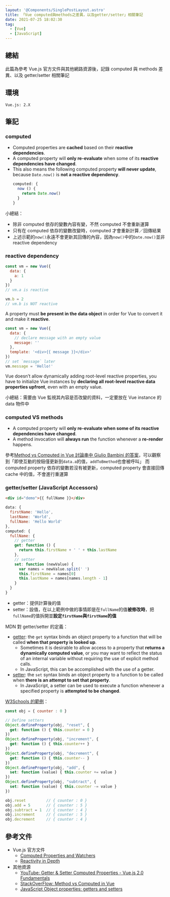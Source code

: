 ```yaml
---
layout: '@Components/SinglePostLayout.astro'
title: 「Vue computed與methods之差異，以及getter/setter」相關筆記
date: 2021-07-25 18:02:30
tag:
  - [Vue]
  - [JavaScript]
---
```


## 總結

此篇為參考 Vue.js 官方文件與其他網路資源後，記錄 computed 與 methods 差異、以及 getter/setter 相關筆記

## 環境

```
Vue.js: 2.X
```

## 筆記

### computed

- Computed properties are **cached** based on their **reactive dependencies**.
- A computed property will **only re-evaluate** when some of its **reactive dependencies have changed**.
- This also means the following computed property **will never update**, because `Date.now()` is **not a reactive dependency**.
  ```js
  computed: {
    now () {
      return Date.now()
    }
  }
  ```

小總結：

- 除非 computed 依存的變數內容有變，不然 computed 不會重新運算
- 只有在 computed 依存的變數改變時，computed 才會重新計算／回傳結果
- 上述示範的`now()`永遠不會更新其回傳的內容，因為`now()`中的`Date.now()`並非 reactive dependency

### reactive dependency

```js
const vm = new Vue({
  data: {
    a: 1
  }
})
// vm.a is reactive

vm.b = 2
// vm.b is NOT reactive
```

A property must **be present in the data object** in order for Vue to convert it and make it **reactive**.

```js
const vm = new Vue({
  data: {
    // declare message with an empty value
    message: ''
  },
  template: '<div>{{ message }}</div>'
})
// set `message` later
vm.message = 'Hello!'
```

Vue doesn’t allow dynamically adding root-level reactive properties, you have to initialize Vue instances by **declaring all root-level reactive data properties upfront**, even with an empty value.

小總結：需要由 Vue 監視其內容是否改變的資料，一定要放在 Vue instance 的 data 物件中

### computed VS methods

- A computed property will **only re-evaluate when some of its reactive dependencies have changed**.
- A method invocation will **always run** the function whenever a **re-render** happens.

參考[Method vs Computed in Vue 討論串中 Giulio Bambini 的答案](https://stackoverflow.com/a/48151401/15028185)，可以觀察到「即使互動的按鈕僅更新到`data.a`的值，`addToBmethod`也會被呼叫」
而 computed property 依存的變數若沒有被更新，computed property 會直接回傳 cache 中的值，不會進行重運算

### getter/setter (JavaScript Accessors)

```html
<div id="demo">{{ fullName }}</div>
```

```js
data: {
  firstName: 'Hello',
  lastName: 'World',
  fullName: 'Hello World'
},
computed: {
  fullName: {
    // getter
    get: function () {
      return this.firstName + ' ' + this.lastName
    },
    // setter
    set: function (newValue) {
      var names = newValue.split(' ')
      this.firstName = names[0]
      this.lastName = names[names.length - 1]
    }
  }
}
```

- getter：提供計算後的值
- setter：設值，在以上範例中做的事情即是在`fullName`的值**被修改時**，把`fullName`的值拆開並**設定`firstName`與`firstName`的值**

MDN 對 getter/setter 的定義：

- [getter](https://developer.mozilla.org/en-US/docs/Web/JavaScript/Reference/Functions/get): the `get` syntax binds an object property to a function that will be called **when that property is looked up**.
  - Sometimes it is desirable to allow access to a property that **returns a dynamically computed value**, or you may want to reflect the status of an internal variable without requiring the use of explicit method calls.
  - In JavaScript, this can be accomplished with the use of a getter.
- [setter](https://developer.mozilla.org/en-US/docs/Web/JavaScript/Reference/Functions/set): the `set` syntax binds an object property to a function to be called when **there is an attempt to set that property**.
  - In JavaScript, a setter can be used to execute a function whenever a specified property is **attempted to be changed**.

[W3Schools 的範例](https://www.w3schools.com/js/js_object_accessors.asp)：

```js
const obj = { counter : 0 }

// Define setters
Object.defineProperty(obj, "reset", {
  get: function () { this.counter = 0 }
})
Object.defineProperty(obj, "increment", {
  get: function () { this.counter++ }
})
Object.defineProperty(obj, "decrement", {
  get: function () { this.counter-- }
})
Object.defineProperty(obj, "add", {
  set: function (value) { this.counter += value }
})
Object.defineProperty(obj, "subtract", {
  set: function (value) { this.counter -= value }
})

obj.reset         // { counter : 0 }
obj.add = 5       // { counter : 5 }
obj.subtract = 1  // { counter : 4 }
obj.increment     // { counter : 5 }
obj.decrement     // { counter : 4 }
```

## 參考文件

- Vue.js 官方文件
  - [Computed Properties and Watchers](https://vuejs.org/v2/guide/computed.html)
  - [Reactivity in Depth](https://vuejs.org/v2/guide/reactivity.html)
- 其他資源
  - [YouTube: Getter & Setter Computed Properties - Vue.js 2.0 Fundamentals](https://youtu.be/PuxdMnk-u5k)
  - [StackOverFlow: Method vs Computed in Vue](https://stackoverflow.com/questions/44350862/method-vs-computed-in-vue)
  - [JavaScript Object properties: getters and setters](https://javascript.info/property-accessors)
